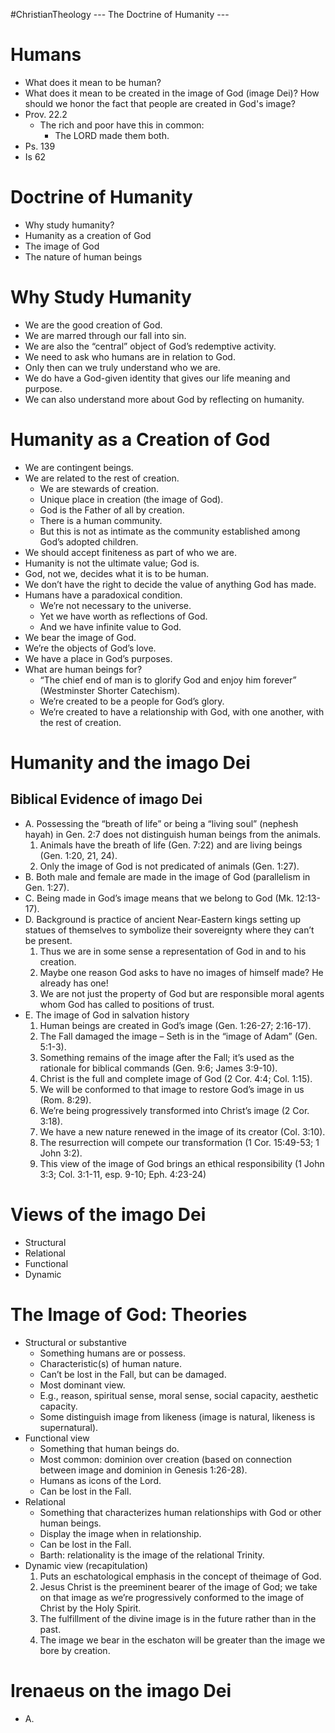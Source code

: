 #ChristianTheology
--- The Doctrine of Humanity ---

# Humans 
- What does it mean to be human?
- What does it mean to be created in the image of God (image Dei)? How should we honor the fact that people are created in God's image?
- Prov. 22.2 
	- The rich and poor have this in common: 
		- The LORD made them both.  
- Ps. 139  
- Is 62

# Doctrine of Humanity
- Why study humanity?  
- Humanity as a creation of God 
- The image of God  
- The nature of human beings

# Why Study Humanity 
- We are the good creation of God.  
- We are marred through our fall into sin.  
- We are also the “central” object of God’s redemptive activity.
- We need to ask who humans are in relation to God.  
- Only then can we truly understand who we are.  
- We do have a God-given identity that gives our life meaning and purpose. 
- We can also understand more about God by reflecting on humanity.

# Humanity as a Creation of God
- We are contingent beings.  
- We are related to the rest of creation.  
	- We are stewards of creation.  
	- Unique place in creation (the image of God).  
	- God is the Father of all by creation.  
	- There is a human community.  
	- But this is not as intimate as the community established among God’s adopted children.
- We should accept finiteness as part of who we are.  
- Humanity is not the ultimate value; God is.  
- God, not we, decides what it is to be human.  
- We don’t have the right to decide the value of anything God has made.
- Humans have a paradoxical condition.  
	- We’re not necessary to the universe.  
	- Yet we have worth as reflections of God.  
	- And we have infinite value to God.  
- We bear the image of God.  
- We’re the objects of God’s love.  
- We have a place in God’s purposes.
- What are human beings for?  
	- “The chief end of man is to glorify God and enjoy him forever” (Westminster Shorter Catechism).  
	- We’re created to be a people for God’s glory.  
	- We’re created to have a relationship with God, with one another, with the rest of creation.

# Humanity and the imago Dei

## Biblical Evidence of imago Dei
- A. Possessing the “breath of life” or being a “living soul” (nephesh hayah) in Gen. 2:7 does not distinguish human beings from the animals.  
	1. Animals have the breath of life (Gen. 7:22) and are living beings (Gen. 1:20, 21, 24).  
	2. Only the image of God is not predicated of animals (Gen. 1:27).
- B. Both male and female are made in the image of God (parallelism in Gen. 1:27).  
- C. Being made in God’s image means that we belong to God (Mk. 12:13-17).
- D. Background is practice of ancient Near-Eastern kings setting up statues of themselves to symbolize their sovereignty where they can’t be present.  
	1. Thus we are in some sense a representation of God in and to his creation.  
	2. Maybe one reason God asks to have no images of himself made? He already has one!  
	3. We are not just the property of God but are responsible moral agents whom God has called to positions of trust.
- E. The image of God in salvation history  
	1. Human beings are created in God’s image (Gen. 1:26-27; 2:16-17).  
	2. The Fall damaged the image – Seth is in the “image of Adam” (Gen. 5:1-3).  
	3. Something remains of the image after the Fall; it’s used as the rationale for biblical commands (Gen. 9:6; James 3:9-10).  
	4. Christ is the full and complete image of God (2 Cor. 4:4; Col. 1:15).
	5. We will be conformed to that image to restore God’s image in us (Rom. 8:29).  
	6. We’re being progressively transformed into Christ’s image (2 Cor. 3:18).  
	7. We have a new nature renewed in the image of its creator (Col. 3:10).  
	8. The resurrection will compete our transformation (1 Cor. 15:49-53; 1 John 3:2).  
	9. This view of the image of God brings an ethical responsibility (1 John 3:3; Col. 3:1-11, esp. 9-10; Eph. 4:23-24)

# Views of the imago Dei
- Structural
- Relational
- Functional
- Dynamic

# The Image of God: Theories
- Structural or substantive  
	- Something humans are or possess.  
	- Characteristic(s) of human nature.  
	- Can’t be lost in the Fall, but can be damaged.  
	- Most dominant view.  
	- E.g., reason, spiritual sense, moral sense, social capacity, aesthetic capacity.  
	- Some distinguish image from likeness (image is natural, likeness is supernatural).
- Functional view  
	- Something that human beings do.  
	- Most common: dominion over creation (based on connection between image and dominion in Genesis 1:26-28).  
	- Humans as icons of the Lord.  
	- Can be lost in the Fall.
- Relational  
	- Something that characterizes human relationships with God or other human beings.  
	- Display the image when in relationship.  
	- Can be lost in the Fall.  
	- Barth: relationality is the image of the relational Trinity.
- Dynamic view (recapitulation)  
	1. Puts an eschatological emphasis in the concept of theimage of God.  
	2. Jesus Christ is the preeminent bearer of the image of God; we take on that image as we’re progressively conformed to the image of Christ by the Holy Spirit.  
	3. The fulfillment of the divine image is in the future  rather than in the past.  
	4. The image we bear in the eschaton will be greater than the image we bore by creation.

# Irenaeus on the imago Dei
- A. 